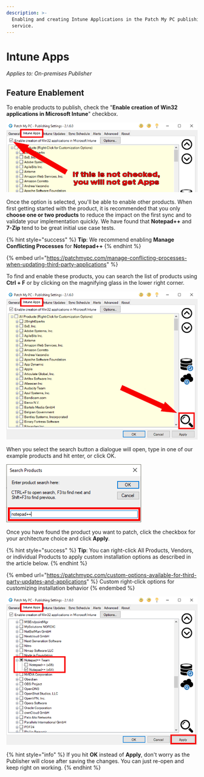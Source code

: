 ```yaml
---
description: >-
  Enabling and creating Intune Applications in the Patch My PC publishing
  service.
---
```


# Intune Apps

_Applies to: On-premises Publisher_

## Feature Enablement&#x20;

To enable products to publish, check the "**Enable creation of Win32 applications in Microsoft Intune**" checkbox.

![Intune App Enablement](../../_images/FeatureEnablement_IntuneApps.png)

Once the option is selected, you'll be able to enable other products. When first getting started with the product, it is recommended that you only **choose one or two products** to reduce the impact on the first sync and to validate your implementation quickly. We have found that **Notepad++** and **7-Zip** tend to be great initial use case tests.

{% hint style="success" %}
**Tip**: We recommend enabling **Manage Conflicting Processes** for **Notepad++**
{% endhint %}

{% embed url="https://patchmypc.com/manage-conflicting-processes-when-updating-third-party-applications" %}

To find and enable these products, you can search the list of products using **Ctrl + F** or by clicking on the magnifying glass in the lower right corner.&#x20;

![Select the search option](../../_images/Search_IntuneApps.png)

When you select the search button a dialogue will open, type in one of our example products and hit enter, or click OK.

![Search for product](../../_images/SearchTerms.png)

Once you have found the product you want to patch, click the checkbox for your architecture choice and click **Apply**.

{% hint style="success" %}
**Tip**: You can right-click All Products, Vendors, or individual Products to apply custom installation options as described in the article below.
{% endhint %}

{% embed url="https://patchmypc.com/custom-options-available-for-third-party-updates-and-applications" %}
Custom right-click options for customizing installation behavior
{% endembed %}

![Select and Enable a product](../../_images/SelectAppAndApply_IntuneApps.png)

{% hint style="info" %}
If you hit **OK**  instead of **Apply**, don't worry as the Publisher will close after saving the changes. You can just re-open and keep right on working.
{% endhint %}

